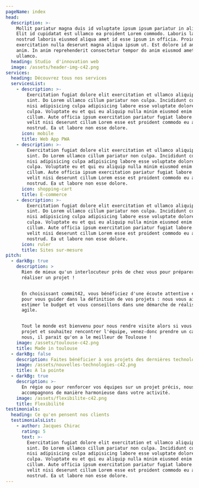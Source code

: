 ```yaml
---
pageName: index
head:
  description: >-
    Mollit pariatur magna duis id voluptate ipsum ipsum pariatur in aliquip.
    Elit id cupidatat est ullamco ea proident Lorem commodo. Laboris labore
    nostrud laboris eiusmod aliqua amet id esse ipsum in officia. Proident
    exercitation nulla deserunt magna aliqua ipsum ut. Est dolore id anim velit
    anim. In anim reprehenderit consectetur tempor do anim eiusmod amet velit
    ullamco.
  heading: Studio  d'innovation web
  image: /assets/header-img-c42.png
services:
  heading: Découvrez tous nos services
  servicesList:
    - description: >-
        Exercitation fugiat dolore elit exercitation et ullamco aliquip culpa
        sint. Do Lorem ullamco cillum pariatur non culpa. Incididunt consequat
        nisi adipisicing culpa adipisicing labore esse voluptate dolore minim
        culpa. Voluptate eu et qui eu aliquip nulla minim eiusmod enim Lorem est
        cillum. Aute officia ipsum exercitation pariatur fugiat labore. Labore
        velit nisi deserunt cillum Lorem esse est proident commodo eu anim irure
        nostrud. Ea ut labore non esse dolore.
      icon: mobile
      title: Web App PWA
    - description: >-
        Exercitation fugiat dolore elit exercitation et ullamco aliquip culpa
        sint. Do Lorem ullamco cillum pariatur non culpa. Incididunt consequat
        nisi adipisicing culpa adipisicing labore esse voluptate dolore minim
        culpa. Voluptate eu et qui eu aliquip nulla minim eiusmod enim Lorem est
        cillum. Aute officia ipsum exercitation pariatur fugiat labore. Labore
        velit nisi deserunt cillum Lorem esse est proident commodo eu anim irure
        nostrud. Ea ut labore non esse dolore.
      icon: shopping-cart
      title: E-commerce
    - description: >-
        Exercitation fugiat dolore elit exercitation et ullamco aliquip culpa
        sint. Do Lorem ullamco cillum pariatur non culpa. Incididunt consequat
        nisi adipisicing culpa adipisicing labore esse voluptate dolore minim
        culpa. Voluptate eu et qui eu aliquip nulla minim eiusmod enim Lorem est
        cillum. Aute officia ipsum exercitation pariatur fugiat labore. Labore
        velit nisi deserunt cillum Lorem esse est proident commodo eu anim irure
        nostrud. Ea ut labore non esse dolore.
      icon: ruler
      title: Sites sur-mesure
pitch:
  - darkBg: true
    description: >
      Rien de mieux qu'un interlocuteur près de chez vous pour préparer et
      réaliser un projet !


      En choisissant commit42, vous bénéficiez d'une écoute attentive et experte
      pour vous guider dans la définition de vos projets : nous vous aidons à en
      estimer le budget et vous conseillons dans une démarche de réalisation
      agile.


      Tout le monde est bienvenu pour nous rendre visite alors si vous avez un
      projet et souhaitez rencontrer l'équipe, venez-donc prendre un café avec
      nous, il parait qu'on a le meilleur de Toulouse ! 
    image: /assets/toulouse-c42.png
    title: Made in toulouse
  - darkBg: false
    description: Faites bénéficier à vos projets des dernières technologies disponibles
    image: /assets/nouvelles-technologies-c42.png
    title: A la pointe
  - darkBg: true
    description: >-
      En régie ou pour renforcer vos équipes sur un projet précis, nous vous
      accompagnons de manière harmonieuse dans votre activité. 
    image: /assets/flexibilite-c42.png
    title: Flexibilité
testimonials:
  heading: Ce qu'en pensent nos clients
  testimonialsList:
    - author: Jacques Chirac
      rating: 5
      text: >-
        Exercitation fugiat dolore elit exercitation et ullamco aliquip culpa
        sint. Do Lorem ullamco cillum pariatur non culpa. Incididunt consequat
        nisi adipisicing culpa adipisicing labore esse voluptate dolore minim
        culpa. Voluptate eu et qui eu aliquip nulla minim eiusmod enim Lorem est
        cillum. Aute officia ipsum exercitation pariatur fugiat labore. Labore
        velit nisi deserunt cillum Lorem esse est proident commodo eu anim irure
        nostrud. Ea ut labore non esse dolore.
---
```


